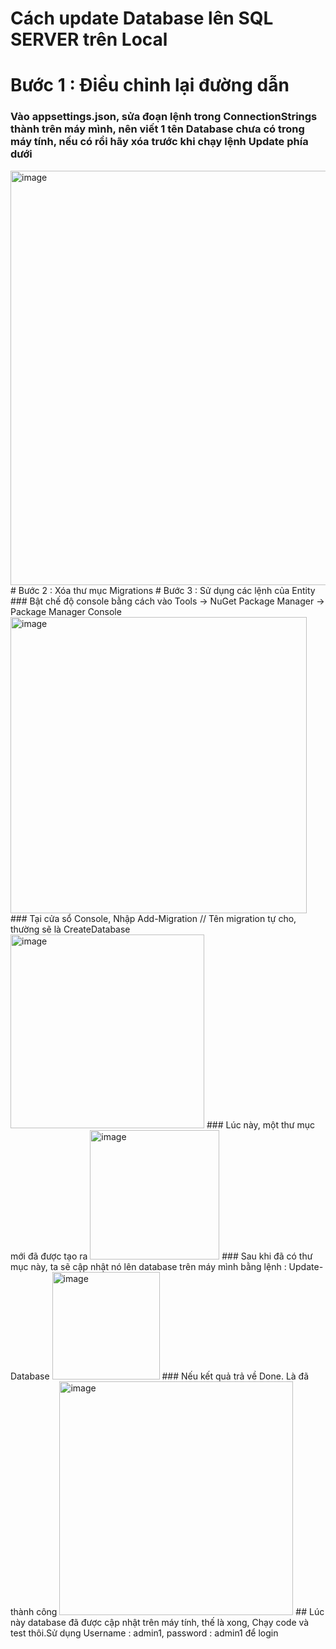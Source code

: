 # Cách update Database lên SQL SERVER trên Local
# Bước 1 : Điều chỉnh lại đường dẫn
### Vào appsettings.json, sửa đoạn lệnh trong ConnectionStrings thành trên máy mình, nên viết 1 tên Database chưa có trong máy tính, nếu có rồi hãy xóa trước khi chạy lệnh Update phía dưới
<img width="663" alt="image" src="https://user-images.githubusercontent.com/87991717/232224364-32002c69-0efa-4e71-927c-358ad598e660.png">
# Bước 2 : Xóa thư mục Migrations
# Bước 3 : Sử dụng các lệnh của Entity
### Bật chế độ console bằng cách vào Tools -> NuGet Package Manager -> Package Manager Console
<img width="474" alt="image" src="https://user-images.githubusercontent.com/87991717/232224470-a3090165-691a-410b-8023-e77d2fd64bf6.png">
### Tại cửa sổ Console, Nhập Add-Migration <Tên migration> // Tên migration tự cho, thường sẽ là CreateDatabase
<img width="310" alt="image" src="https://user-images.githubusercontent.com/87991717/232224553-ce17319b-5c64-497e-b684-787b1fdcae1b.png">
### Lúc này, một thư mục mới đã được tạo ra
<img width="207" alt="image" src="https://user-images.githubusercontent.com/87991717/232224566-cc9797c5-423c-4341-9a7c-cf25c81342bd.png">
### Sau khi đã có thư mục này, ta sẽ cập nhật nó lên database trên máy mình bằng lệnh : Update-Database
<img width="172" alt="image" src="https://user-images.githubusercontent.com/87991717/232224606-50a93da2-0367-4a84-9380-6e2696fbd2b8.png">
### Nếu kết quả trả về Done. Là đã thành công
<img width="374" alt="image" src="https://user-images.githubusercontent.com/87991717/232224708-ddc17eae-2afb-49af-a12e-e5b87eaffbb1.png">
## Lúc này database đã được cập nhật trên máy tính, thế là xong, Chạy code và test thôi.Sử dụng  Username : admin1, password : admin1 để login
